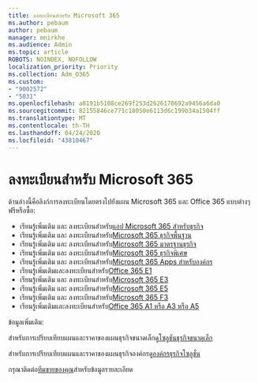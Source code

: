 ```yaml
---
title: ลงทะเบียนสําหรับ Microsoft 365
ms.author: pebaum
author: pebaum
manager: mnirkhe
ms.audience: Admin
ms.topic: article
ROBOTS: NOINDEX, NOFOLLOW
localization_priority: Priority
ms.collection: Adm_O365
ms.custom:
- "9002572"
- "5031"
ms.openlocfilehash: a8191b5108ce269f253d2626170692a9456a6da0
ms.sourcegitcommit: 82155846ce771c18050e6113d6c199b34a1504ff
ms.translationtype: MT
ms.contentlocale: th-TH
ms.lasthandoff: 04/24/2020
ms.locfileid: "43810467"
---
```

# <a name="sign-up-for-microsoft-365"></a>ลงทะเบียนสําหรับ Microsoft 365

ด้านล่างนี้คือลิงก์การลงทะเบียนโดยตรงไปยังแผน Microsoft 365 และ Office 365 แบบต่างๆ ฟรีหรือซื้อ:

- เรียนรู้เพิ่มเติม และ ลงทะเบียนสําหรับ[แอป Microsoft 365 สําหรับธุรกิจ](https://products.office.com/business/office-365-business?activetab=pivot%3aoverviewtab)
- เรียนรู้เพิ่มเติม และ ลงทะเบียนสําหรับ[Microsoft 365 ธุรกิจพื้นฐาน](https://products.office.com/business/office-365-business-essentials?activetab=pivot%3aoverviewtab)
- เรียนรู้เพิ่มเติม และ ลงทะเบียนสําหรับ[Microsoft 365 มาตรฐานธุรกิจ](https://products.office.com/business/office-365-business-premium?activetab=pivot%3aoverviewtab)
- เรียนรู้เพิ่มเติม และ ลงทะเบียนสําหรับ[Microsoft 365 ธุรกิจพิเศษ](https://www.microsoft.com/microsoft-365/business/microsoft-365-business?activetab=pivot%3aoverviewtab)
- เรียนรู้เพิ่มเติม และ ลงทะเบียนสําหรับ[Microsoft 365 Apps สําหรับองค์กร](https://products.office.com/business/office-365-proplus-product?activetab=pivot%3aoverviewtab)
- เรียนรู้เพิ่มเติมและลงทะเบียนสําหรับ[Office 365 E1](https://www.microsoft.com/microsoft-365/business/office-365-enterprise-e1-business-software?activetab=pivot:overviewtab)
- เรียนรู้เพิ่มเติม และ ลงทะเบียนสําหรับ[Microsoft 365 E3](https://www.microsoft.com/microsoft-365/enterprise-e3-business-software)
- เรียนรู้เพิ่มเติม และ ลงทะเบียนสําหรับ[Microsoft 365 E5](https://www.microsoft.com/microsoft-365/enterprise-e5-business-software?activetab=pivot%3aoverviewtab)
- เรียนรู้เพิ่มเติม และ ลงทะเบียนสําหรับ[Microsoft 365 F3](https://www.microsoft.com/microsoft-365/microsoft-365-enterprise-f3?activetab=pivot%3aoverviewtab)
- เรียนรู้เพิ่มเติมและลงทะเบียนสําหรับ[Office 365 A1 หรือ A3 หรือ A5](https://www.microsoft.com/microsoft-365/academic/compare-office-365-education-plans?activetab=tab:primaryr1)

ข้อมูลเพิ่มเติม:

สําหรับการเปรียบเทียบแผนและราคาของแผนธุรกิจขนาดเล็กดู[โซลูชันธุรกิจขนาดเล็ก](https://products.office.com/business/small-business-solutions#office-ContentAreaHeadingTemplate-1cuvapm)

สําหรับการเปรียบเทียบแผนและราคาของแผนธุรกิจองค์กรดู[องค์กรธุรกิจโซลูชั่น](https://www.microsoft.com/microsoft-365/business/compare-more-office-365-for-business-plans)

กรุณาติดต่อ[ทีมขายของคุณ](https://go.microsoft.com/fwlink/?linkid=2127718)สําหรับข้อมูลรายละเอียด
